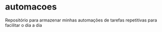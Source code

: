 # automacoes
Repositório para armazenar minhas automações de tarefas repetitivas para facilitar o dia a dia
